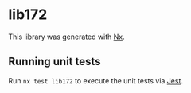 # lib172

This library was generated with [Nx](https://nx.dev).

## Running unit tests

Run `nx test lib172` to execute the unit tests via [Jest](https://jestjs.io).

